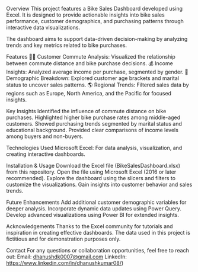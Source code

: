 Overview
This project features a Bike Sales Dashboard developed using Excel. It is designed to provide actionable insights into bike sales performance, customer demographics, and purchasing patterns through interactive data visualizations.

The dashboard aims to support data-driven decision-making by analyzing trends and key metrics related to bike purchases.

Features
🚴‍♂️ Customer Commute Analysis: Visualized the relationship between commute distance and bike purchase decisions.
💰 Income Insights: Analyzed average income per purchase, segmented by gender.
👥 Demographic Breakdown: Explored customer age brackets and marital status to uncover sales patterns.
🌎 Regional Trends: Filtered sales data by regions such as Europe, North America, and the Pacific for focused insights.

Key Insights
Identified the influence of commute distance on bike purchases.
Highlighted higher bike purchase rates among middle-aged customers.
Showed purchasing trends segmented by marital status and educational background.
Provided clear comparisons of income levels among buyers and non-buyers.

Technologies Used Microsoft Excel: For data analysis, visualization, and creating interactive dashboards.

Installation & Usage
Download the Excel file (BikeSalesDashboard.xlsx) from this repository.
Open the file using Microsoft Excel (2016 or later recommended).
Explore the dashboard using the slicers and filters to customize the visualizations.
Gain insights into customer behavior and sales trends.

Future Enhancements
Add additional customer demographic variables for deeper analysis.
Incorporate dynamic data updates using Power Query.
Develop advanced visualizations using Power BI for extended insights.

Acknowledgements
Thanks to the Excel community for tutorials and inspiration in creating effective dashboards.
The data used in this project is fictitious and for demonstration purposes only.

Contact
For any questions or collaboration opportunities, feel free to reach out:
Email: dhanushdk0007@gmail.com
LinkedIn: https://www.linkedin.com/in/dhanushkumar08/)
